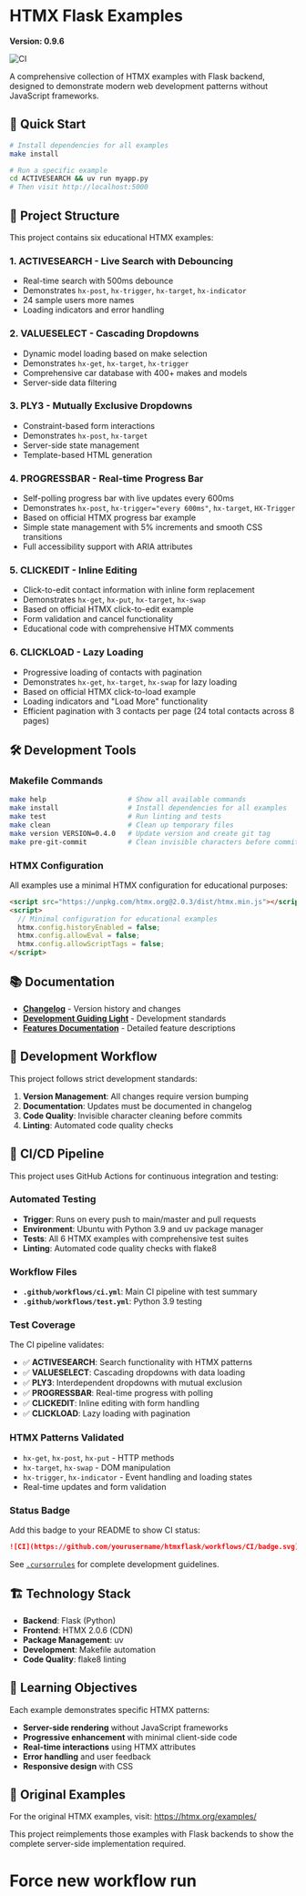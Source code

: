 # HTMX Flask Examples

**Version: 0.9.6**

![CI](https://github.com/yourusername/htmxflask/workflows/CI/badge.svg)

A comprehensive collection of HTMX examples with Flask backend, designed to demonstrate modern web development patterns without JavaScript frameworks.

## 🚀 Quick Start

```bash
# Install dependencies for all examples
make install

# Run a specific example
cd ACTIVESEARCH && uv run myapp.py
# Then visit http://localhost:5000
```

## 📁 Project Structure

This project contains six educational HTMX examples:

### 1. **ACTIVESEARCH** - Live Search with Debouncing
- Real-time search with 500ms debounce
- Demonstrates `hx-post`, `hx-trigger`, `hx-target`, `hx-indicator`
- 24 sample users more names
- Loading indicators and error handling

### 2. **VALUESELECT** - Cascading Dropdowns
- Dynamic model loading based on make selection
- Demonstrates `hx-get`, `hx-target`, `hx-trigger`
- Comprehensive car database with 400+ makes and models
- Server-side data filtering

### 3. **PLY3** - Mutually Exclusive Dropdowns
- Constraint-based form interactions
- Demonstrates `hx-post`, `hx-target`
- Server-side state management
- Template-based HTML generation

### 4. **PROGRESSBAR** - Real-time Progress Bar
- Self-polling progress bar with live updates every 600ms
- Demonstrates `hx-post`, `hx-trigger="every 600ms"`, `hx-target`, `HX-Trigger`
- Based on official HTMX progress bar example
- Simple state management with 5% increments and smooth CSS transitions
- Full accessibility support with ARIA attributes

### 5. **CLICKEDIT** - Inline Editing
- Click-to-edit contact information with inline form replacement
- Demonstrates `hx-get`, `hx-put`, `hx-target`, `hx-swap`
- Based on official HTMX click-to-edit example
- Form validation and cancel functionality
- Educational code with comprehensive HTMX comments

### 6. **CLICKLOAD** - Lazy Loading
- Progressive loading of contacts with pagination
- Demonstrates `hx-get`, `hx-target`, `hx-swap` for lazy loading
- Based on official HTMX click-to-load example
- Loading indicators and "Load More" functionality
- Efficient pagination with 3 contacts per page (24 total contacts across 8 pages)

## 🛠️ Development Tools

### Makefile Commands
```bash
make help                    # Show all available commands
make install                 # Install dependencies for all examples
make test                    # Run linting and tests
make clean                   # Clean up temporary files
make version VERSION=0.4.0   # Update version and create git tag
make pre-git-commit          # Clean invisible characters before commit
```

### HTMX Configuration
All examples use a minimal HTMX configuration for educational purposes:

```html
<script src="https://unpkg.com/htmx.org@2.0.3/dist/htmx.min.js"></script>
<script>
  // Minimal configuration for educational examples
  htmx.config.historyEnabled = false;
  htmx.config.allowEval = false;
  htmx.config.allowScriptTags = false;
</script>
```

## 📚 Documentation

- **[Changelog](docs/CHANGELOG.md)** - Version history and changes
- **[Development Guiding Light](docs/DEVGUIDINGLIGHT.md)** - Development standards
- **[Features Documentation](docs/FEATURES.md)** - Detailed feature descriptions

## 🔧 Development Workflow

This project follows strict development standards:

1. **Version Management**: All changes require version bumping
2. **Documentation**: Updates must be documented in changelog
3. **Code Quality**: Invisible character cleaning before commits
4. **Linting**: Automated code quality checks

## 🚀 CI/CD Pipeline

This project uses GitHub Actions for continuous integration and testing:

### Automated Testing
- **Trigger**: Runs on every push to main/master and pull requests
- **Environment**: Ubuntu with Python 3.9 and uv package manager
- **Tests**: All 6 HTMX examples with comprehensive test suites
- **Linting**: Automated code quality checks with flake8

### Workflow Files
- **`.github/workflows/ci.yml`**: Main CI pipeline with test summary
- **`.github/workflows/test.yml`**: Python 3.9 testing

### Test Coverage
The CI pipeline validates:
- ✅ **ACTIVESEARCH**: Search functionality with HTMX patterns
- ✅ **VALUESELECT**: Cascading dropdowns with data loading
- ✅ **PLY3**: Interdependent dropdowns with mutual exclusion
- ✅ **PROGRESSBAR**: Real-time progress with polling
- ✅ **CLICKEDIT**: Inline editing with form handling
- ✅ **CLICKLOAD**: Lazy loading with pagination

### HTMX Patterns Validated
- `hx-get`, `hx-post`, `hx-put` - HTTP methods
- `hx-target`, `hx-swap` - DOM manipulation
- `hx-trigger`, `hx-indicator` - Event handling and loading states
- Real-time updates and form validation

### Status Badge
Add this badge to your README to show CI status:
```markdown
![CI](https://github.com/yourusername/htmxflask/workflows/CI/badge.svg)
```

See [`.cursorrules`](.cursorrules) for complete development guidelines.

## 🏗️ Technology Stack

- **Backend**: Flask (Python)
- **Frontend**: HTMX 2.0.6 (CDN)
- **Package Management**: uv
- **Development**: Makefile automation
- **Code Quality**: flake8 linting

## 🎯 Learning Objectives

Each example demonstrates specific HTMX patterns:
- **Server-side rendering** without JavaScript frameworks
- **Progressive enhancement** with minimal client-side code
- **Real-time interactions** using HTMX attributes
- **Error handling** and user feedback
- **Responsive design** with CSS

## 📖 Original Examples

For the original HTMX examples, visit: https://htmx.org/examples/

This project reimplements those examples with Flask backends to show the complete server-side implementation required.




# Force new workflow run
